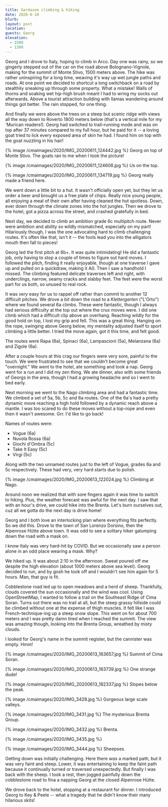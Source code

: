 ```yaml
---
title: Gardasee climbing & hiking
date: 2020-6-10
blurb: 
layout: post
location: 
guests: Georg
elevation:
  - 1500
  - 1300
---
```


Georg and I drove to Italy, hoping to climb in Arco.
Day one was rainy, so we gingerly stepped out of the car on the road
above Bolognano-Vignole, making for the summit of Monte Stivo,
1500 meters above. The hike was rather uninspiring for a long
time, weaving it's way up wet jungle paths and roads.
At one point we decided to shortcut a long switchback on a road
by stealthily sneaking up through some property. What a mistake!
Walls of thorns and soaking wet hip-high brush meant I had
to wring my socks out afterwards. Above a tourist attraction
building with llamas wandering around things got better.
The rain stopped, for one thing.

And finally we were above the trees on a steep but scenic ridge
with views all the way down to Roverto 1800 meters below (that's
a vertical mile for my 'Murican readers!). Georg had switched to
trail-running mode and was on top after 37 minutes compared to my
full hour, but he paid for it -- a loving goat tried to lick every
exposed area of skin he had. I found him on top with the goat
nuzzling in his hair!

{% image /cmaimages/2020/IMG_20200611_124442.jpg %}
Georg on top of Monte Stivo. The goats ran to me when I took the picture!

{% image /cmaimages/2020/IMG_20200611_124608.jpg %}
Us on the top.

{% image /cmaimages/2020/IMG_20200611_134719.jpg %}
Georg really made a friend here.

We went down a little bit to a hut. It wasn't officially open yet,
but they let us order a beer and brought us a free plate of chips.
Really nice young people, all enjoying a meal of their own after having
cleaned the hut spotless. Down, ever down through the climate zones
into the hot jungles. Then we drove to the hotel, got a pizza across
the street, and crashed gratefully in bed.

Next day, we decided to climb an ambition grade 6c multipitch route.
Never were ambition and ability so wildly mismatched, especially on
my part! Hilariously though, I was the one advocating hard to climb
challenging routes. It's often like that, isn't it -- the fools lead
you into the alligators mouth then fall to pieces!

Georg led the first pitch at 6b+. It was quite intimidating! He did a fantastic
job, only having to stop a couple of times to figure out hard moves.
I followed the pitch, finding it really enjoyable, though at one traverse
I gave up and pulled on a quickdraw, making it A0. Then I saw a handhold
I missed. The climbing featured delicate traverses left and right, with
underclings, narrow, seamy cracks and slabby feet. The feet were the
worst part for us both, so unused to real rock.

It was *very* easy for us to rappel off rather than commit to another
12 difficult pitches. We drove a bit down the road to a *Klettergarten*
("L'Orto")
where we found several 6a climbs. These were fantastic, though I always
had serious difficulty at the top out where the crux moves were.
I did one climb which had a difficult clip above an overhang. Reaching
wildly for the good hold on top, I lost my grip and fell. This was
a great thing. Hanging on the rope, swinging above Georg below, my
mentality adjusted itself to sport climbing a little better.
I tried the move again, got it this time, and felt good.

The routes were Rapa (6a), Spinaci (6a), Lampascioni (5a), Melanzana (6a)
and Zigole (6a).

After a couple hours at this crag our fingers were very sore, painful
to the touch. We were frustrated to see that we couldn't become great
"overnight." We went to the hotel, ate something and took a nap. Georg
went for a run and I did my zen thing. We ate dinner, also with some
friends of Georgs in the area, though I had a growing headache and
so I went to bed early.

Next morning we went to the Nago climbing area and had a fantastic time.
We climbed a set of 5a, 5b, 5c and 6a routes. One of the 6a's had
a pretty dynamic move reaching a high hold followed by a dynamic reach
above a mantle. I was too scared to do these moves without a top-rope
and even then it wasn't awesome. Grr. I'd like to go back!

Names of routes were:

  * Vogue (6a)
  * Nuvola Rossa (6a)
  * Giochi d'Ombra (5c)
  * Take It Easy (5c)
  * Virgi (5c)

Along with the two unnamed routes just to the left of Vogue, grades 6a and 5c
respectively. These had very, very hard starts due to polish.

{% image /cmaimages/2020/IMG_20200613_122024.jpg %}
Climbing at Nago.

Around noon we realized that with sore fingers again it was time to switch to
hiking. Plus, the weather forecast was awful for the next day. I saw that
with an hour's drive, we could hike into the Brenta. Let's burn ourselves
out, cuz all we gotta do the next day is drive home!

Georg and I both love an interlocking plan where everything fits perfectly.
So we did this. Drove to the town of San Lorenzo Dorsino, then the
Alpenrose Hütte above town. It was odd to see a solitary hiker galumping
down the road with a mask on.

I know Italy was very hard-hit by COVID. But we occasionally saw a person
alone in an odd place wearing a mask. Why?

We hiked up. It was about 2:10 in the afternoon. Sweat poured off me despite
the high elevation (about 1000 meters above sea level). Georg decided to
run, and by gosh he took off and I wouldn't see him again for 5 hours.
Man, that guy is fit.

Cobblestone road led up to open meadows and a herd of sheep. Thankfully,
clouds covered the sun occasionally and the wind was cool. Using
OpenStreetMap, I wanted to follow a trail on the Southeast Ridge of
Cima Soran. Turns out there was no trail at all, but the steep grassy
hillside could be climbed without one at the expense of thigh muscles.
It felt like I was French-technique-ing up a steep snow slope. This went
on for about 700 meters and I was pretty damn tired when I reached the summit.
The view was amazing though, looking into the Brenta Group, wreathed by
misty clouds.

I looked for Georg's name in the summit register, but the cannister was
empty. Hmm!

{% image /cmaimages/2020/IMG_20200613_163657.jpg %}
Summit of Cima Soran.

{% image /cmaimages/2020/IMG_20200613_163739.jpg %}
One strange dude!

{% image /cmaimages/2020/IMG_20200613_182337.jpg %}
Slopes below the peak.

{% image /cmaimages/2020/IMG_3428.jpg %}
Gorgeous large scale valleys.

{% image /cmaimages/2020/IMG_3431.jpg %}
The mysterious Brenta Group.

{% image /cmaimages/2020/IMG_3432.jpg %}
Brenta.

{% image /cmaimages/2020/IMG_3435.jpg %}

{% image /cmaimages/2020/IMG_3444.jpg %}
Sheepses.

Getting down was initially challenging. Here there *was* a marked path,
but it was very faint and steep. Lower, it was entertaining to
keep the faint path because it continually turned or traversed
unexpectedly. But finally I was back with the sheep. I took a rest,
then jogged painfully down the cobblestone road to fina a napping
Georg at the closed Alpenrose Hütte.

We drove back to the hotel, stopping at a restaurant for dinner.
I introduced Georg to Key & Peele -- what a tragedy that he didn't know
their many hilarious skits!



